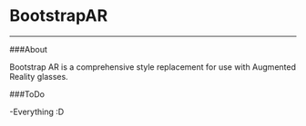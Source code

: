 # BootstrapAR
---
###About

Bootstrap AR is a comprehensive style replacement for use with Augmented Reality glasses.


###ToDo

-Everything :D
